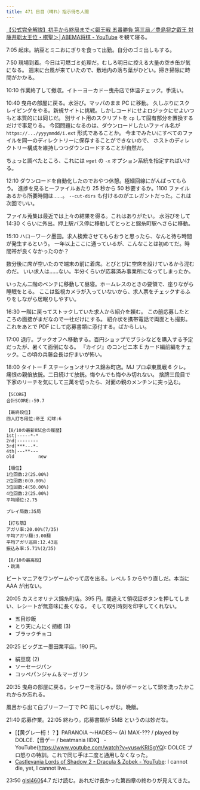 ```yaml
---
title: 471 日目（晴れ）指示待ち人間
---
```


[【公式完全解説】初手から終局まで＜叡王戦 五番勝負 第三局／豊島将之叡王 対 藤井聡太王位・棋聖＞│ABEMA将棋 - YouTube](https://www.youtube.com/watch?v=lgAhuR25crM)
を観て寝る。

7:05 起床。納豆とミニおにぎりを食って出勤。自分のゴミ出しもする。

7:50 現場到着。今日は可燃ゴミ処理だ。むしろ明日に控える大量の空き缶が気になる。
週末に台風が来ていたので、敷地内の落ち葉がひどい。掃き掃除に時間がかかる。

10:10 作業終了して撤収。イトーヨーカドー曳舟店で体温チェック。手洗い。

10:40 曳舟の部屋に戻る。水浴び。マッパのまま PC に移動。
久しぶりにスクレイピングをやる。新規サイトに挑戦。しかしコードにせよロジックにせよいつもと本質的には同じだ。
別サイト用のスクリプトを `cp` して固有部分を置換するだけで事足りる。
今回問題になるのは、ダウンロードしたいファイル名が `https://.../yyyymmdd/i.ext` 形式であることか。
今までみたいにすべてのファイルを同一のディレクトリーに保存することができないので、
ホストのディレクトリー構成を維持しつつダウンロードすることが自然だ。

ちょっと調べたところ、これには `wget` の `-x` オプション系統を指定すればいける。

12:10 ダウンロードを自動化したのでおやつ休憩。極細回線にがんばってもらう。
進捗を見ると一ファイルあたり 25 秒から 50 秒要するか。1100 ファイルあるから所要時間は……。
`--cut-dirs` も付けるのがエレガントだった。これは次回でいい。

ファイル蒐集は最近では上々の結果を得る。これはありがたい。
水浴びをして 14:30 くらいに外出。押上駅バス停に移動してとっとと錦糸町駅へさらに移動。

15:10 ハローワーク墨田。求人検索させてもらおうと思ったら、なんと待ち時間が発生するという。
一年以上ここに通っているが、こんなことは初めてだ。時間帯が良くなかったのか？

数分後に席が空いたので端末の前に着席。とびとびに空席を設けているから混むのだ。
いい求人は……ない。半分くらいが応募済み事業所になってしまったか。

いったん二階のベンチに移動して昼寝。ホームレスのときの要領で、座りながら睡眠をとる。
ここは監視カメラが入っていないから、求人票をチェックするふりをしながら居眠りしやすい。

16:30 一階に戻ってストックしていた求人から紹介を頼む。
この前応募したところの面接がまだなので一社だけにする。
紹介状を携帯電話で両面とも撮影。これをあとで PDF にして応募書類に添付する。ばからしい。

17:00 退庁。ブックオフへ移動する。百円ショップでブラシなどを購入する予定だったが、暑くて面倒になる。
『カイジ』のコンビニ本 E カード編前編をチェック。この頃の兵藤会長は佇まいが怖い。

18:00 タイトー F ステーションオリナス錦糸町店。MJ プロ卓東風戦 6 クレ。
痛恨の親倍放銃。二日続けて放銃。悔やんでも悔やみ切れない。
捨牌三段目で下家のリーチを気にして三萬を切ったら、対面の親のメンチンに突っ込む。

```text
【SCORE】
合計SCORE:-59.7

【最終段位】
四人打ち段位:帝王 幻球:6

【8/10の最新8試合の履歴】
1st|-----*-*
2nd|--------
3rd|***---*-
4th|---**---
old         new

【順位】
1位回数:2(25.00%)
2位回数:0(0.00%)
3位回数:4(50.00%)
4位回数:2(25.00%)
平均順位:2.75

プレイ局数:35局

【打ち筋】
アガリ率:20.00%(7/35)
平均アガリ翻:3.00翻
平均アガリ巡目:12.43巡
振込み率:5.71%(2/35)

【8/10の最高役】
・跳満
```

ビートマニアをワンゲームやって店を出る。レベル 5 からやり直しだ。本当に AAA が出ない。

20:05 カスミオリナス錦糸町店。395 円。間違えて領収証ボタンを押してしまい、レシートが無意味に長くなる。
そして取引時刻を印字してくれない。

* 五目炒飯
* とり天にんにく胡椒 (3)
* ブラックチョコ

20:25 ビッグエー墨田業平店。190 円。

* 絹豆腐 (2)
* ソーセージパン
* コッペパンジャム＆マーガリン

20:35 曳舟の部屋に戻る。シャワーを浴びる。頭がボーッとして頭を洗ったかこれからか忘れる。

風呂から出て白ブリーフ一丁で PC 前にしゃがむ。晩飯。

21:40 応募作業。22:05 終わり。応募書類が 5MB というのは妙だな。

* [【黄グレ一桁！？】PARANOiA ～HADES～ (A) MAX-??? / played by DOLCE.【音ゲー / beatmania IIDX】 - YouTube(https://www.youtube.com/watch?v=yuswKRISgYQ):
  DOLCE プロ怒りの特訓。これで同じ手は二度と通用しなくなった。
* [Castlevania Lords of Shadow 2 - Dracula & Zobek - YouTube](https://www.youtube.com/watch?v=9NKXGX_CmOg):
  I cannot die, yet, I cannot live...

23:50 [glsl460]§4.7 だけ読む。あれだけ長かった第四章の終わりが見えてきた。

[glsl460]: https://www.khronos.org/registry/OpenGL/specs/gl/GLSLangSpec.4.60.html
